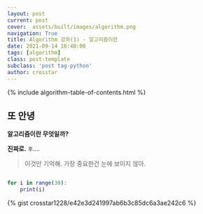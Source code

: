 ```yaml
---
layout: post
current: post
cover:  assets/built/images/algorithm.png
navigation: True
title: Algorithm 강좌(1) - 알고리즘이란
date: 2021-09-14 16:40:00
tags: [algorithm]
class: post-template
subclass: 'post tag-python'
author: crosstar
---
```


{% include algorithm-table-of-contents.html %}
## 또 안녕
__알고리즘이란 무엇일까?__

**진짜로.**
`후`....

> 이것만 기억해. 가장 중요한건 눈에 보이지 않아.

~~~javascript

for i in range(30):
    print(i)
~~~

{% gist crosstar1228/e42e3d241997ab6b3c85dc6a3ae242c6 %}